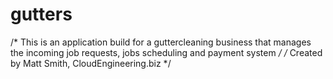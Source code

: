 # gutters
/* This is an application build for a guttercleaning business that manages the
incoming job requests, jobs scheduling and payment system */
/* Created by Matt Smith, CloudEngineering.biz            */
